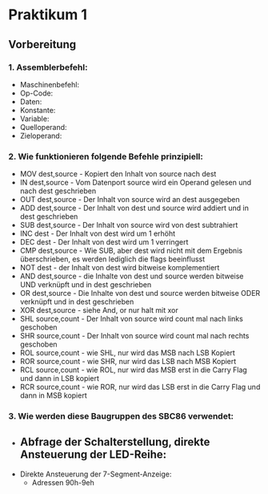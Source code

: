# Praktikum 1

## Vorbereitung

### 1. Assemblerbefehl:
- Maschinenbefehl:
- Op-Code:
- Daten:
- Konstante:
- Variable:
- Quelloperand:
- Zieloperand:

### 2. Wie funktionieren folgende Befehle prinzipiell:
- MOV dest,source - Kopiert den Inhalt von source nach dest
- IN dest,source - Vom Datenport source wird ein Operand gelesen und nach dest geschrieben
- OUT dest,source - Der Inhalt von source wird an dest ausgegeben
- ADD dest,source - Der Inhalt von dest und source wird addiert und in dest geschrieben
- SUB dest,source - Der Inhalt von source wird von dest subtrahiert
- INC dest - Der Inhalt von dest wird um 1 erhöht
- DEC dest - Der Inhalt von dest wird um 1 verringert
- CMP dest,source - Wie SUB, aber dest wird nicht mit dem Ergebnis überschrieben, es werden lediglich die flags beeinflusst
- NOT dest - der Inhalt von dest wird bitweise komplementiert
- AND dest,source - die Inhalte von dest und source werden bitweise UND verknüpft und in dest geschrieben
- OR dest,source - Die Inhalte von dest und source werden bitweise ODER verknüpft und in dest geschrieben
- XOR dest,source - siehe And, or nur halt mit xor
- SHL source,count - Der Inhalt von source wird count mal nach links geschoben
- SHR source,count - Der Inhalt von source wird count mal nach rechts geschoben
- ROL source,count - wie SHL, nur wird das MSB nach LSB Kopiert
- ROR source,count - wie SHR, nur wird das LSB nach MSB Kopiert
- RCL source,count - wie ROL, nur wird das MSB erst in die Carry Flag und dann in LSB kopiert
- RCR source,count - wie ROR, nur wird das LSB erst in die Carry Flag und dann in MSB kopiert

### 3. Wie werden diese Baugruppen des SBC86 verwendet:
- Abfrage der Schalterstellung, direkte Ansteuerung der LED-Reihe:
  - 
- Direkte Ansteuerung der 7-Segment-Anzeige:
  - Adressen 90h-9eh